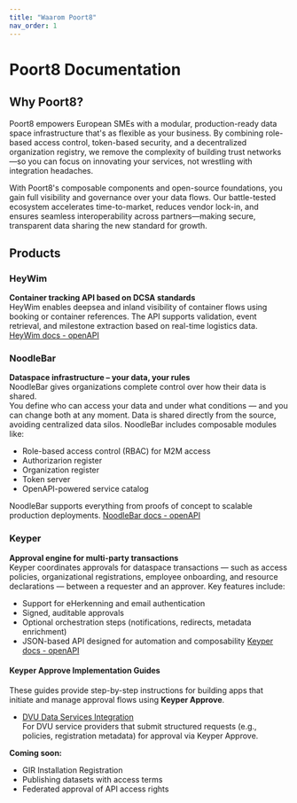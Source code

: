 ```yaml
---
title: "Waarom Poort8"
nav_order: 1
---
```


# Poort8 Documentation

## Why Poort8?

Poort8 empowers European SMEs with a modular, production-ready data space infrastructure that's as flexible as your business. By combining role-based access control, token-based security, and a decentralized organization registry, we remove the complexity of building trust networks—so you can focus on innovating your services, not wrestling with integration headaches.

With Poort8's composable components and open-source foundations, you gain full visibility and governance over your data flows. Our battle-tested ecosystem accelerates time-to-market, reduces vendor lock-in, and ensures seamless interoperability across partners—making secure, transparent data sharing the new standard for growth.

## Products

### HeyWim
**Container tracking API based on DCSA standards**  
HeyWim enables deepsea and inland visibility of container flows using booking or container references. The API supports validation, event retrieval, and milestone extraction based on real-time logistics data.
[HeyWim docs - openAPI](https://poort8.github.io/Poort8.HeyWim.Swagger/)

### NoodleBar 
**Dataspace infrastructure – your data, your rules**  
NoodleBar gives organizations complete control over how their data is shared.  
You define who can access your data and under what conditions — and you can change both at any moment. Data is shared directly from the source, avoiding centralized data silos. NoodleBar includes composable modules like:
- Role-based access control (RBAC) for M2M access
- Authorizarion register
- Organization register
- Token server
- OpenAPI-powered service catalog

NoodleBar supports everything from proofs of concept to scalable production deployments.
[NoodleBar docs - openAPI](https://noodlebar.poort8.nl/scalar)

### Keyper  
**Approval engine for multi-party transactions**  
Keyper coordinates approvals for dataspace transactions — such as access policies, organizational registrations, employee onboarding, and resource declarations — between a requester and an approver. Key features include:
- Support for eHerkenning and email authentication
- Signed, auditable approvals
- Optional orchestration steps (notifications, redirects, metadata enrichment)
- JSON-based API designed for automation and composability
[Keyper docs - openAPI](https://keyper-preview.poort8.nl/scalar)

#### Keyper Approve Implementation Guides

These guides provide step-by-step instructions for building apps that initiate and manage approval flows using **Keyper Approve**.

- [DVU Data Services Integration](DVU)  
  For DVU service providers that submit structured requests (e.g., policies, registration metadata) for approval via Keyper Approve.

**Coming soon:**
- GIR Installation Registration  
- Publishing datasets with access terms  
- Federated approval of API access rights
